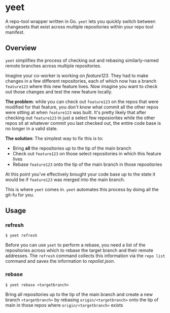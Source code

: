 # yeet
 A repo-tool wrapper written in Go. `yeet` lets you quickly switch between changesets that exist across multiple repositories within your repo tool manifest.

 ## Overview
 `yeet` simplifies the process of checking out and rebasing similarly-named remote branches across multiple repositories.

 Imagine your co-worker is working on *feature123*. They had to make changes in a few different repositories, each of which now has a branch `feature123` where this new feature lives. Now imagine you want to check out those changes and test the new feature locally.

 **The problem**: while you can check out `feature123` on the repos that were modified for that feature, you don't know what commit all the other repos were sitting at when `feature123` was built. It's pretty likely that after checking out `feature123` in just a select few reposiorites while the other repos sit at whatever commit you last checked out, the entire code base is no longer in a valid state.

 **The solution**: The simplest way to fix this is to:
 - Bring **all** the repositories up to the tip of the main branch
 - Check out `feature123` on those select repositories in which this feature lives
 - Rebase `feature123` onto the tip of the main branch in those repositories

 At this point you've effectively brought your code base up to the state it would be if `feature123` was merged into the main branch.

 This is where `yeet` comes in. `yeet` automates this process by doing all the git-fu for you.

## Usage

### refresh

```
$ yeet refresh
```

Before you can use `yeet` to perform a rebase, you need a list of the repositories across which to rebase the target branch and their remote addresses. The `refresh` command collects this information via the `repo list` command and saves the information to *repolist.json*.

### rebase

```
$ yeet rebase <targetbranch>
```

Bring all repositories up to the tip of the main branch and create a new branch `<targetbranch>` by rebasing `origin/<targetbranch>` onto the tip of main in those repos where `origin/<targetbranch>` exists